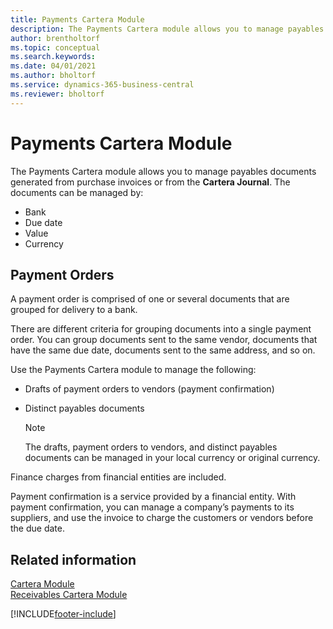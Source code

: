 ```yaml
---
title: Payments Cartera Module
description: The Payments Cartera module allows you to manage payables documents generated from purchase invoices or from the Cartera Journal.
author: brentholtorf
ms.topic: conceptual
ms.search.keywords:
ms.date: 04/01/2021
ms.author: bholtorf
ms.service: dynamics-365-business-central
ms.reviewer: bholtorf
---
```

# Payments Cartera Module
The Payments Cartera module allows you to manage payables documents generated from purchase invoices or from the **Cartera Journal**. The documents can be managed by:  

- Bank  
- Due date  
- Value  
- Currency  

## Payment Orders  
A payment order is comprised of one or several documents that are grouped for delivery to a bank.  

There are different criteria for grouping documents into a single payment order. You can group documents sent to the same vendor, documents that have the same due date, documents sent to the same address, and so on.  

Use the Payments Cartera module to manage the following:  

- Drafts of payment orders to vendors (payment confirmation)  
- Distinct payables documents  

    > [!NOTE]  
    >  The drafts, payment orders to vendors, and distinct payables documents can be managed in your local currency or original currency.  

Finance charges from financial entities are included.  

Payment confirmation is a service provided by a financial entity. With payment confirmation, you can manage a company’s payments to its suppliers, and use the invoice to charge the customers or vendors before the due date.  

## Related information  
 [Cartera Module](cartera-module.md)   
 [Receivables Cartera Module](receivables-cartera-module.md)


[!INCLUDE[footer-include](../../includes/footer-banner.md)]